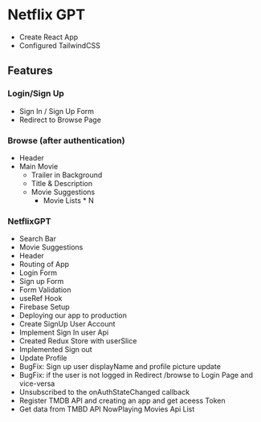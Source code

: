 # Netflix GPT

- Create React App
- Configured TailwindCSS

## Features

### Login/Sign Up

- Sign In / Sign Up Form
- Redirect to Browse Page

### Browse (after authentication)

- Header
- Main Movie
  - Trailer in Background
  - Title & Description
  - Movie Suggestions
    - Movie Lists \* N

### NetflixGPT

- Search Bar
- Movie Suggestions
- Header
- Routing of App
- Login Form
- Sign up Form
- Form Validation
- useRef Hook
- Firebase Setup
- Deploying our app to production
- Create SignUp User Account
- Implement Sign In user Api
- Created Redux Store with userSlice
- Implemented Sign out
- Update Profile
- BugFix: Sign up user displayName and profile picture update
- BugFix: if the user is not logged in Redirect /browse to Login Page and vice-versa
- Unsubscribed to the onAuthStateChanged callback
- Register TMDB API and creating an app and get aceess Token
- Get data from TMBD API NowPlaying Movies Api List
